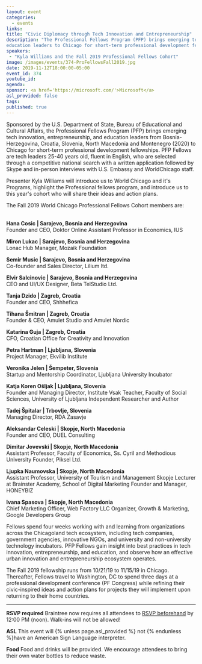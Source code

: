 ```yaml
---
layout: event
categories:
  - events
links:
title: "Civic Diplomacy through Tech Innovation and Entrepreneurship"
description: "The Professional Fellows Program (PFP) brings emerging tech innovation, entrepreneurship, and
education leaders to Chicago for short-term professional development fellowships. Presenter Kyla Williams will introduce us to World Chicago and it's Programs, highlight the Professional fellows program, and introduce us to this year's cohort who will share their ideas and action plans."
speakers:
 - "Kyla Williams and the Fall 2019 Professional Fellows Cohort"
image: /images/events/374-ProFellowsFall2019.jpg
date: 2019-11-12T18:00:00-05:00
event_id: 374
youtube_id:
agenda:
sponsor: <a href='https://microsoft.com/'>Microsoft</a>
asl_provided: false
tags:
published: true
---
```



Sponsored by the U.S. Department of State, Bureau of Educational and Cultural Affairs, the
Professional Fellows Program (PFP) brings emerging tech innovation, entrepreneurship, and
education leaders from Bosnia-Herzegovina, Croatia, Slovenia, North Macedonia and
Montenegro (2020) to Chicago for short-term professional development fellowships. PFP
Fellows are tech leaders 25-40 years old, fluent in English, who are selected through a
competitive national search with a written application followed by Skype and in-person
interviews with U.S. Embassy and WorldChicago staff.

Presenter Kyla Williams will introduce us to World Chicago and it's Programs, highlight the Professional fellows program, and introduce us to this year's cohort who will share their ideas and action plans.


The Fall 2019 World Chicago Professional Fellows Cohort members are:

<br>
<b>Hana Cosic | Sarajevo, Bosnia and Herzegovina</b><br>
Founder and CEO, Doktor Online Assistant Professor in Economics, IUS

<b>Miron Lukac | Sarajevo, Bosnia and Herzegovina</b><br>
Lonac Hub Manager, Mozaik Foundation<br>

<b>Semir Music | Sarajevo, Bosnia and Herzegovina</b><br>
Co-founder and Sales Director, Lilium ltd.<br>

<b>Elvir Salcinovic | Sarajevo, Bosnia and Herzegovina</b><br>
CEO and UI/UX Designer, Beta TelStudio Ltd.<br>

<b>Tanja Dzido | Zagreb, Croatia</b><br>
Founder and CEO, Shhhefica<br>

<b>Tihana Šmitran | Zagreb, Croatia</b><br>
Founder & CEO, Amulet Studio and Amulet Nordic<br>

<b>Katarina Guja | Zagreb, Croatia</b><br>
CFO, Croatian Office for Creativity and Innovation<br>

<b>Petra Hartman | Ljubljana, Slovenia</b><br>
Project Manager, Ekvilib Institute<br>

<b>Veronika Jelen | Šempeter, Slovenia</b><br>
Startup and Mentorship Coordinator, Ljubljana University Incubator<br>

<b>Katja Koren Ošljak | Ljubljana, Slovenia</b><br>
Founder and Managing Director, Institute Vsak Teacher, Faculty of Social Sciences,
University of Ljubljana Independent Researcher and Author<br>

<b>Tadej Špitalar | Trbovlje, Slovenia</b><br>
Managing Director, RDA Zasavje<br>

<b>Aleksandar Celeski | Skopje, North Macedonia</b><br>
Founder and CEO, DUEL Consulting<br>

<b>Dimitar Jovevski | Skopje, North Macedonia</b><br>
Assistant Professor, Faculty of Economics, Ss. Cyril and Methodious University Founder, Piksel
Ltd.<br>

<b>Ljupka Naumovska | Skopje, North Macedonia</b><br>
Assistant Professor, University of Tourism and Management Skopje Lecturer at Brainster
Academy, School of Digital Marketing Founder and Manager, HONEYBIZ<br>

<b>Ivana Spasova | Skopje, North Macedonia</b><br>
Chief Marketing Officer, Web Factory LLC
Organizer, Growth & Marketing, Google Developers Group<br>

Fellows spend four weeks working with and learning from organizations across the Chicagoland
tech ecosystem, including tech companies, government agencies, innovative NGOs, and
university and non-university technology incubators. PFP Fellows gain insight into best practices
in tech innovation, entrepreneurship, and education, and observe how an effective urban
innovation and entrepreneurship ecosystem operates.

The Fall 2019 fellowship runs from 10/21/19 to 11/15/19 in Chicago. Thereafter, Fellows travel
to Washington, DC to spend three days at a professional development conference (PF Congress)
while refining their civic-inspired ideas and action plans for projects they will implement upon
returning to their home countries.

---

**RSVP required** Braintree now requires all attendees to [RSVP beforehand]({{site.rsvp_url}}) by 12:00 PM (noon). Walk-ins will not be allowed!

**ASL** This event will {% unless page.asl_provided %} not {% endunless %}have an American Sign Language interpreter.

**Food** Food and drinks will be provided. We encourage attendees to bring their own water bottles to reduce waste.

